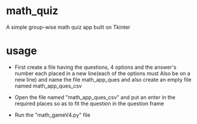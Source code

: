 # math_quiz
A simple group-wise math quiz app built on Tkinter

# usage  
* First create a file having the questions, 4 options and the answer's number each placed in a new line(each of the options must Also be on a new line) and name the file
    math_app_ques
and also create an empty file named
    math_app_ques_csv  
  
* Open the file named "math_app_ques_csv" and put an enter in the required places so as to fit the question in the question frame  
  
* Run the "math_gameV4.py" file
